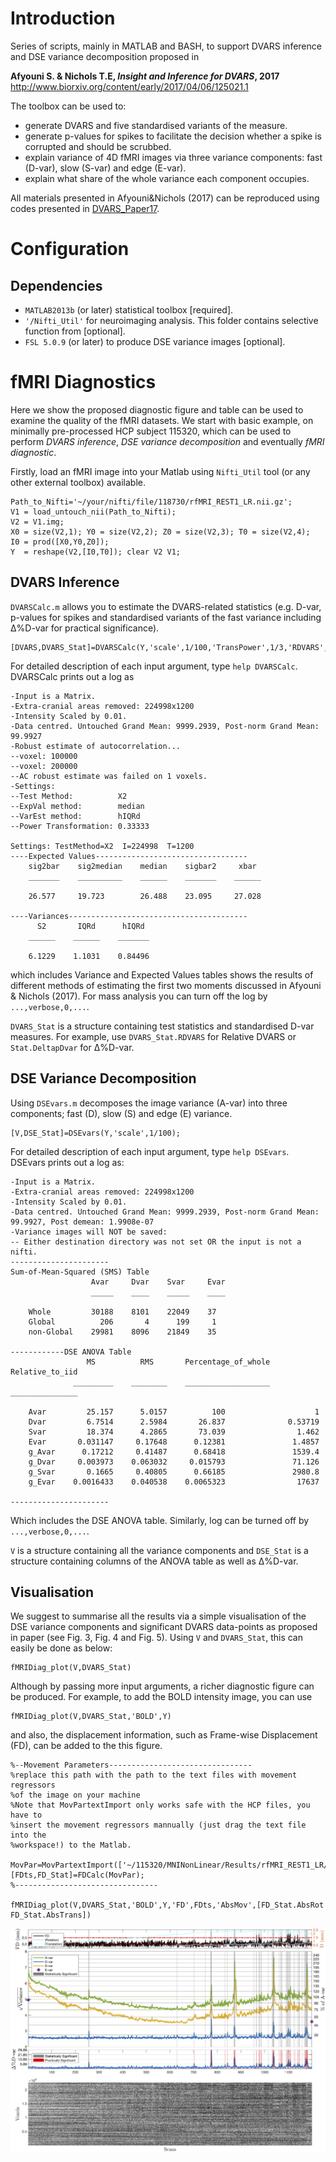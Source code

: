 # Introduction

Series of scripts, mainly in MATLAB and BASH, to support DVARS inference and DSE variance decomposition proposed in

 __Afyouni S. & Nichols T.E, *Insight and Inference for DVARS*, 2017__
http://www.biorxiv.org/content/early/2017/04/06/125021.1

The toolbox can be used to:

* generate DVARS and five standardised variants of the measure.
* generate p-values for spikes to facilitate the decision whether a spike is corrupted and should be scrubbed.
* explain variance of 4D fMRI images via three variance components: fast (D-var), slow (S-var) and edge (E-var).
* explain what share of the whole variance each component occupies.

All materials presented in Afyouni&Nichols (2017) can be reproduced using codes presented in [DVARS_Paper17](https://github.com/asoroosh/DVARS_Paper17).

# Configuration

## Dependencies
* `MATLAB2013b` (or later) statistical toolbox [required].
* `'/Nifti_Util'` for neuroimaging analysis. This folder contains selective function from  [optional].
* `FSL 5.0.9` (or later) to produce DSE variance images [optional].

# fMRI Diagnostics
Here we show the proposed diagnostic figure and table can be used to examine the quality of the fMRI datasets. We start with basic example, on minimally pre-processed HCP subject 115320, which can be used to perform _DVARS inference_, _DSE variance decomposition_ and eventually _fMRI diagnostic_.

Firstly, load an fMRI image into your Matlab using `Nifti_Util` tool (or any other external toolbox) available.

```
Path_to_Nifti='~/your/nifti/file/118730/rfMRI_REST1_LR.nii.gz';
V1 = load_untouch_nii(Path_to_Nifti);
V2 = V1.img;
X0 = size(V2,1); Y0 = size(V2,2); Z0 = size(V2,3); T0 = size(V2,4);
I0 = prod([X0,Y0,Z0]);
Y  = reshape(V2,[I0,T0]); clear V2 V1;
```

## DVARS Inference
`DVARSCalc.m` allows you to estimate the DVARS-related statistics (e.g. D-var, p-values for spikes and standardised variants of the fast variance including Δ%D-var for practical significance).

```
[DVARS,DVARS_Stat]=DVARSCalc(Y,'scale',1/100,'TransPower',1/3,'RDVARS','verbose',1);
```
For detailed description of each input argument, type `help DVARSCalc`. DVARSCalc prints out a log as

```
-Input is a Matrix.
-Extra-cranial areas removed: 224998x1200
-Intensity Scaled by 0.01.
-Data centred. Untouched Grand Mean: 9999.2939, Post-norm Grand Mean: 99.9927
-Robust estimate of autocorrelation...
--voxel: 100000
--voxel: 200000
--AC robust estimate was failed on 1 voxels.
-Settings:
--Test Method:          X2
--ExpVal method:        median
--VarEst method:        hIQRd
--Power Transformation: 0.33333

Settings: TestMethod=X2  I=224998  T=1200
----Expected Values----------------------------------
    sig2bar    sig2median    median    sigbar2     xbar
    _______    __________    ______    _______    ______

    26.577     19.723        26.488    23.095     27.028

----Variances----------------------------------------
      S2       IQRd      hIQRd
    ______    ______    _______

    6.1229    1.1031    0.84496
```
which includes Variance and Expected Values tables shows the results of different methods of estimating the first two moments discussed in Afyouni & Nichols (2017). For mass analysis you can turn off the log by `...,verbose,0,...`.

`DVARS_Stat` is a structure containing test statistics and standardised D-var measures. For example, use `DVARS_Stat.RDVARS` for Relative DVARS or `Stat.DeltapDvar` for Δ%D-var.


## DSE Variance Decomposition
Using `DSEvars.m` decomposes the image variance (A-var) into three components; fast (D), slow (S) and edge (E) variance.
 ```
[V,DSE_Stat]=DSEvars(Y,'scale',1/100);
 ```
For detailed description of each input argument, type `help DSEvars`. DSEvars prints out a log as:
 ```
 -Input is a Matrix.
 -Extra-cranial areas removed: 224998x1200
 -Intensity Scaled by 0.01.
 -Data centred. Untouched Grand Mean: 9999.2939, Post-norm Grand Mean: 99.9927, Post demean: 1.9908e-07
 -Variance images will NOT be saved:
 -- Either destination directory was not set OR the input is not a nifti.
 ----------------------
 Sum-of-Mean-Squared (SMS) Table
                   Avar     Dvar    Svar     Evar
                   _____    ____    _____    ____

     Whole         30188    8101    22049    37  
     Global          206       4      199     1  
     non-Global    29981    8096    21849    35  

 ------------DSE ANOVA Table
                  MS          RMS       Percentage_of_whole    Relative_to_iid
               _________    ________    ___________________    _______________

     Avar         25.157      5.0157          100                    1        
     Dvar         6.7514      2.5984       26.837              0.53719        
     Svar         18.374      4.2865       73.039                1.462        
     Evar       0.031147     0.17648      0.12381               1.4857        
     g_Avar      0.17212     0.41487      0.68418               1539.4        
     g_Dvar     0.003973    0.063032     0.015793               71.126        
     g_Svar       0.1665     0.40805      0.66185               2980.8        
     g_Evar    0.0016433    0.040538    0.0065323                17637        

 ----------------------
 ```
 Which includes the DSE ANOVA table. Similarly, log can be turned off by `...,verbose,0,...`.

 `V` is a structure containing all the variance components and `DSE_Stat` is a structure containing columns of the ANOVA table as well as Δ%D-var.  

## Visualisation
We suggest to summarise all the results via a simple visualisation of the DSE variance components and significant DVARS data-points
as proposed in paper (see Fig. 3, Fig. 4 and Fig. 5). Using `V` and `DVARS_Stat`, this can easily be done as below:

```
fMRIDiag_plot(V,DVARS_Stat)
```

Although by passing more input arguments, a richer diagnostic figure can be produced. For example, to add the BOLD intensity image, you can use

```
fMRIDiag_plot(V,DVARS_Stat,'BOLD',Y)
```

and also, the displacement information, such as Frame-wise Displacement (FD), can be added to the this figure.

```
%--Movement Parameters--------------------------------
%replace this path with the path to the text files with movement regressors
%of the image on your machine
%Note that MovPartextImport only works safe with the HCP files, you have to
%insert the movement regressors mannually (just drag the text file into the
%workspace!) to the Matlab.

MovPar=MovPartextImport(['~/115320/MNINonLinear/Results/rfMRI_REST1_LR/Movement_Regressors.txt']);
[FDts,FD_Stat]=FDCalc(MovPar);
%--------------------------------

fMRIDiag_plot(V,DVARS_Stat,'BOLD',Y,'FD',FDts,'AbsMov',[FD_Stat.AbsRot FD_Stat.AbsTrans])
```
![alt tag](fMRIDiag_115320.png)
